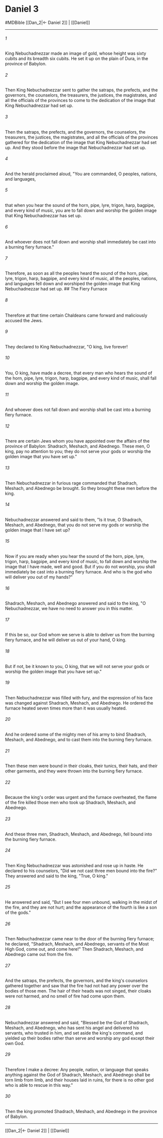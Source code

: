 # Daniel 3
#MDBible
[[Dan_2|← Daniel 2]] | [[Daniel]]

***

###### 1 
King Nebuchadnezzar made an image of gold, whose height was sixty cubits and its breadth six cubits. He set it up on the plain of Dura, in the province of Babylon. 

###### 2 
Then King Nebuchadnezzar sent to gather the satraps, the prefects, and the governors, the counselors, the treasurers, the justices, the magistrates, and all the officials of the provinces to come to the dedication of the image that King Nebuchadnezzar had set up. 

###### 3 
Then the satraps, the prefects, and the governors, the counselors, the treasurers, the justices, the magistrates, and all the officials of the provinces gathered for the dedication of the image that King Nebuchadnezzar had set up. And they stood before the image that Nebuchadnezzar had set up. 

###### 4 
And the herald proclaimed aloud, "You are commanded, O peoples, nations, and languages, 

###### 5 
that when you hear the sound of the horn, pipe, lyre, trigon, harp, bagpipe, and every kind of music, you are to fall down and worship the golden image that King Nebuchadnezzar has set up. 

###### 6 
And whoever does not fall down and worship shall immediately be cast into a burning fiery furnace." 

###### 7 
Therefore, as soon as all the peoples heard the sound of the horn, pipe, lyre, trigon, harp, bagpipe, and every kind of music, all the peoples, nations, and languages fell down and worshiped the golden image that King Nebuchadnezzar had set up. ## The Fiery Furnace 

###### 8 
Therefore at that time certain Chaldeans came forward and maliciously accused the Jews. 

###### 9 
They declared to King Nebuchadnezzar, "O king, live forever! 

###### 10 
You, O king, have made a decree, that every man who hears the sound of the horn, pipe, lyre, trigon, harp, bagpipe, and every kind of music, shall fall down and worship the golden image. 

###### 11 
And whoever does not fall down and worship shall be cast into a burning fiery furnace. 

###### 12 
There are certain Jews whom you have appointed over the affairs of the province of Babylon: Shadrach, Meshach, and Abednego. These men, O king, pay no attention to you; they do not serve your gods or worship the golden image that you have set up." 

###### 13 
Then Nebuchadnezzar in furious rage commanded that Shadrach, Meshach, and Abednego be brought. So they brought these men before the king. 

###### 14 
Nebuchadnezzar answered and said to them, "Is it true, O Shadrach, Meshach, and Abednego, that you do not serve my gods or worship the golden image that I have set up? 

###### 15 
Now if you are ready when you hear the sound of the horn, pipe, lyre, trigon, harp, bagpipe, and every kind of music, to fall down and worship the image that I have made, well and good. But if you do not worship, you shall immediately be cast into a burning fiery furnace. And who is the god who will deliver you out of my hands?" 

###### 16 
Shadrach, Meshach, and Abednego answered and said to the king, "O Nebuchadnezzar, we have no need to answer you in this matter. 

###### 17 
If this be so, our God whom we serve is able to deliver us from the burning fiery furnace, and he will deliver us out of your hand, O king. 

###### 18 
But if not, be it known to you, O king, that we will not serve your gods or worship the golden image that you have set up." 

###### 19 
Then Nebuchadnezzar was filled with fury, and the expression of his face was changed against Shadrach, Meshach, and Abednego. He ordered the furnace heated seven times more than it was usually heated. 

###### 20 
And he ordered some of the mighty men of his army to bind Shadrach, Meshach, and Abednego, and to cast them into the burning fiery furnace. 

###### 21 
Then these men were bound in their cloaks, their tunics, their hats, and their other garments, and they were thrown into the burning fiery furnace. 

###### 22 
Because the king's order was urgent and the furnace overheated, the flame of the fire killed those men who took up Shadrach, Meshach, and Abednego. 

###### 23 
And these three men, Shadrach, Meshach, and Abednego, fell bound into the burning fiery furnace. 

###### 24 
Then King Nebuchadnezzar was astonished and rose up in haste. He declared to his counselors, "Did we not cast three men bound into the fire?" They answered and said to the king, "True, O king." 

###### 25 
He answered and said, "But I see four men unbound, walking in the midst of the fire, and they are not hurt; and the appearance of the fourth is like a son of the gods." 

###### 26 
Then Nebuchadnezzar came near to the door of the burning fiery furnace; he declared, "Shadrach, Meshach, and Abednego, servants of the Most High God, come out, and come here!" Then Shadrach, Meshach, and Abednego came out from the fire. 

###### 27 
And the satraps, the prefects, the governors, and the king's counselors gathered together and saw that the fire had not had any power over the bodies of those men. The hair of their heads was not singed, their cloaks were not harmed, and no smell of fire had come upon them. 

###### 28 
Nebuchadnezzar answered and said, "Blessed be the God of Shadrach, Meshach, and Abednego, who has sent his angel and delivered his servants, who trusted in him, and set aside the king's command, and yielded up their bodies rather than serve and worship any god except their own God. 

###### 29 
Therefore I make a decree: Any people, nation, or language that speaks anything against the God of Shadrach, Meshach, and Abednego shall be torn limb from limb, and their houses laid in ruins, for there is no other god who is able to rescue in this way." 

###### 30 
Then the king promoted Shadrach, Meshach, and Abednego in the province of Babylon. 

***

[[Dan_2|← Daniel 2]] | [[Daniel]]
